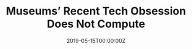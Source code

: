 ---
url: https://www.thenation.com/article/museums-of-modern-art-moma-tech-new-order-show-review/
title: "Museums’ Recent Tech Obsession Does Not Compute"
publication: The Nation
date: 2019-05-15T00:00:00Z
image: ""
---